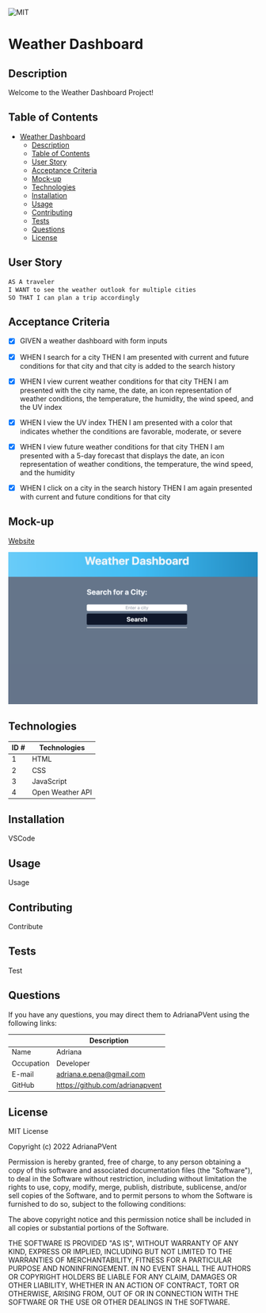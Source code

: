 ![MIT](https://img.shields.io/badge/License-MIT-blue)
# Weather Dashboard

## Description

Welcome to the Weather Dashboard Project!


## Table of Contents

- [Weather Dashboard](#weather-dashboard)
  - [Description](#description)
  - [Table of Contents](#table-of-contents)
  - [User Story](#user-story)
  - [Acceptance Criteria](#acceptance-criteria)
  - [Mock-up](#mock-up)
  - [Technologies](#technologies)
  - [Installation](#installation)
  - [Usage](#usage)
  - [Contributing](#contributing)
  - [Tests](#tests)
  - [Questions](#questions)
  - [License](#license)


## User Story

~~~
AS A traveler
I WANT to see the weather outlook for multiple cities
SO THAT I can plan a trip accordingly
~~~

## Acceptance Criteria

- [x] GIVEN a weather dashboard with form inputs

- [x] WHEN I search for a city
    THEN I am presented with current and future conditions for that city and that city is added to the search history

- [x] WHEN I view current weather conditions for that city
    THEN I am presented with the city name, the date, an icon representation of weather conditions, the temperature, the humidity, the wind speed, and the UV index

- [x] WHEN I view the UV index
    THEN I am presented with a color that indicates whether the conditions are favorable, moderate, or severe

- [x] WHEN I view future weather conditions for that city
    THEN I am presented with a 5-day forecast that displays the date, an icon representation of weather conditions, the temperature, the wind speed, and the humidity

- [x] WHEN I click on a city in the search history
    THEN I am again presented with current and future conditions for that city

## Mock-up

[Website](https://adrianapvent.github.io/weather-dashboard/)

![Website-Screenshot](./assets/images/screenshot-wd.png)




## Technologies
| ID # | Technologies |
| --- | --- |
| 1 | HTML |
| 2 | CSS |
| 3 | JavaScript |
| 4 | Open Weather API |


## Installation

VSCode

## Usage

Usage

## Contributing

Contribute

## Tests

Test

## Questions

If you have any questions, you may direct them to AdrianaPVent using the following links:

| | Description |
| --- | --- |
| Name | Adriana |
| Occupation | Developer |
| E-mail | <adriana.e.pena@gmail.com> |
| GitHub | <https://github.com/adrianapvent> |

## License

MIT License

Copyright (c) 2022 AdrianaPVent

Permission is hereby granted, free of charge, to any person obtaining a copy
of this software and associated documentation files (the "Software"), to deal
in the Software without restriction, including without limitation the rights
to use, copy, modify, merge, publish, distribute, sublicense, and/or sell
copies of the Software, and to permit persons to whom the Software is
furnished to do so, subject to the following conditions:

The above copyright notice and this permission notice shall be included in all
copies or substantial portions of the Software.

THE SOFTWARE IS PROVIDED "AS IS", WITHOUT WARRANTY OF ANY KIND, EXPRESS OR
IMPLIED, INCLUDING BUT NOT LIMITED TO THE WARRANTIES OF MERCHANTABILITY,
FITNESS FOR A PARTICULAR PURPOSE AND NONINFRINGEMENT. IN NO EVENT SHALL THE
AUTHORS OR COPYRIGHT HOLDERS BE LIABLE FOR ANY CLAIM, DAMAGES OR OTHER
LIABILITY, WHETHER IN AN ACTION OF CONTRACT, TORT OR OTHERWISE, ARISING FROM,
OUT OF OR IN CONNECTION WITH THE SOFTWARE OR THE USE OR OTHER DEALINGS IN THE
SOFTWARE.
